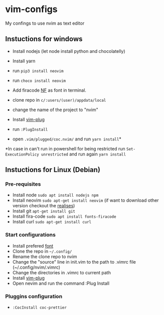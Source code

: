 # vim-configs
My confings to use nvim as text editor

## Instuctions for windows

* Install nodejs (let node install python and chocolatelly)
* Install yarn 
* run ``pip3 install neovim``
* run ``choco install neovim``

* Add firacode [NF](https://github.com/ryanoasis/nerd-fonts/blob/master/patched-fonts/FiraCode/Regular/complete/Fira%20Code%20Regular%20Nerd%20Font%20Complete%20Windows%20Compatible.ttf) as font in terminal. 

* clone repo in ``c/:users/(user)/appdata/local``

* change the name of the project to "nvim"

* Install [vim-plug](https://github.com/junegunn/vim-plug)
	
* run ``:PlugInstall``
* open ``.vim/plugged/coc.nvim/`` and run ``yarn install``* 
	
*In case in can't run in powershell for being restricted run ``Set-ExecutionPolicy unrestricted`` and
run again ``yarn install``

## Instuctions for Linux (Debian)
### Pre-requisites
* Install node `sudo apt install nodejs npm`
* Install neovim `sudo apt-get install neovim` (if want to download other version checkout the [realises](https://github.com/neovim/neovim/releases))
* Install git `apt-get install git`
* Install fira-code `sudo apt install fonts-firacode`
* Install curl `sudo apt-get install curl`

### Start configurations
* Install prefered [font](https://github.com/ryanoasis/nerd-fonts#font-installation)
* Clone the repo in `~/.config/`
* Rename the clone repo to nvim
* Change the "source" line in init.vim to the path to .vimrc file (~/.config/nvim/.vimrc)
* Change the directories in .vimrc to current path
* Install [vim-plug](https://github.com/junegunn/vim-plug)
* Open nevim and run the command :Plug Install

### Pluggins configuration
* `:CocInstall coc-prettier`








